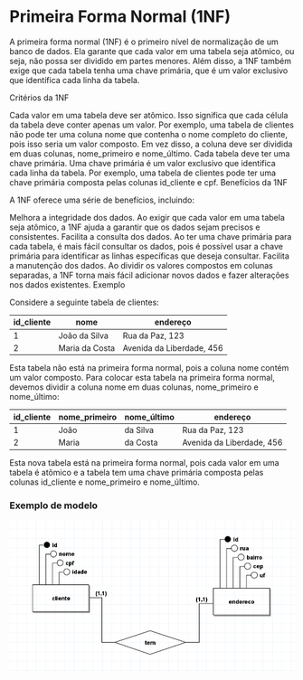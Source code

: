 
# Primeira Forma Normal (1NF)

A primeira forma normal (1NF) é o primeiro nível de normalização de um banco de dados. Ela garante que cada valor em uma tabela seja atômico, ou seja, não possa ser dividido em partes menores. Além disso, a 1NF também exige que cada tabela tenha uma chave primária, que é um valor exclusivo que identifica cada linha da tabela.

Critérios da 1NF

Cada valor em uma tabela deve ser atômico. Isso significa que cada célula da tabela deve conter apenas um valor. Por exemplo, uma tabela de clientes não pode ter uma coluna nome que contenha o nome completo do cliente, pois isso seria um valor composto. Em vez disso, a coluna deve ser dividida em duas colunas, nome_primeiro e nome_último.
Cada tabela deve ter uma chave primária. Uma chave primária é um valor exclusivo que identifica cada linha da tabela. Por exemplo, uma tabela de clientes pode ter uma chave primária composta pelas colunas id_cliente e cpf.
Benefícios da 1NF

A 1NF oferece uma série de benefícios, incluindo:

Melhora a integridade dos dados. Ao exigir que cada valor em uma tabela seja atômico, a 1NF ajuda a garantir que os dados sejam precisos e consistentes.
Facilita a consulta dos dados. Ao ter uma chave primária para cada tabela, é mais fácil consultar os dados, pois é possível usar a chave primária para identificar as linhas específicas que deseja consultar.
Facilita a manutenção dos dados. Ao dividir os valores compostos em colunas separadas, a 1NF torna mais fácil adicionar novos dados e fazer alterações nos dados existentes.
Exemplo

Considere a seguinte tabela de clientes:

| id_cliente | nome | endereço |
|---|---|---|
| 1 | João da Silva | Rua da Paz, 123 |
| 2 | Maria da Costa | Avenida da Liberdade, 456 |
Esta tabela não está na primeira forma normal, pois a coluna nome contém um valor composto. Para colocar esta tabela na primeira forma normal, devemos dividir a coluna nome em duas colunas, nome_primeiro e nome_último:


| id_cliente | nome_primeiro | nome_último | endereço |
|---|---|---|---|
| 1 | João | da Silva | Rua da Paz, 123 |
| 2 | Maria | da Costa | Avenida da Liberdade, 456 |
Esta nova tabela está na primeira forma normal, pois cada valor em uma tabela é atômico e a tabela tem uma chave primária composta pelas colunas id_cliente e nome_primeiro e nome_último.


### Exemplo de modelo
<img src="../../images/1NF.png">